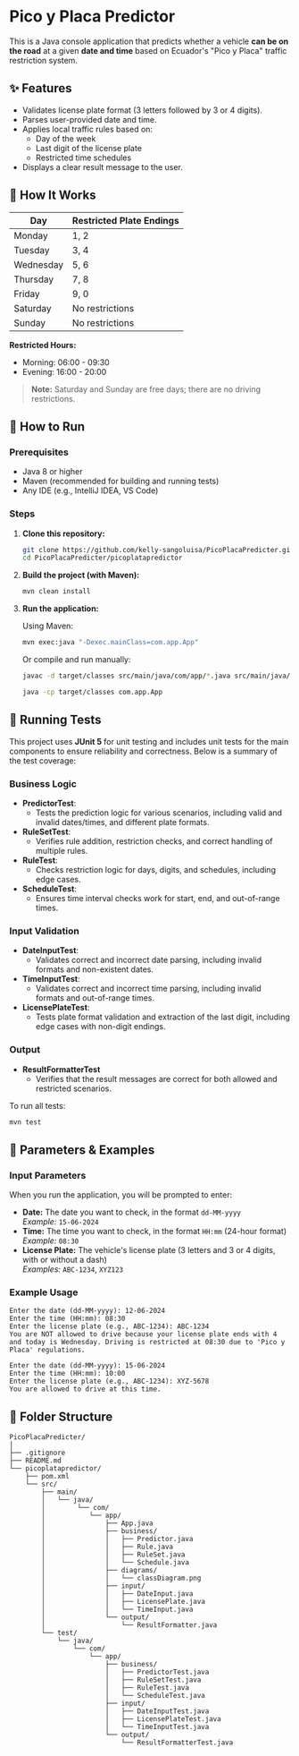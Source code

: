 # Pico y Placa Predictor

This is a Java console application that predicts whether a vehicle **can be on the road** at a given **date and time** based on Ecuador's "Pico y Placa" traffic restriction system.

## ✨ Features
- Validates license plate format (3 letters followed by 3 or 4 digits).
- Parses user-provided date and time.
- Applies local traffic rules based on:
  - Day of the week
  - Last digit of the license plate
  - Restricted time schedules
- Displays a clear result message to the user.

## 🧠 How It Works

| Day        | Restricted Plate Endings |
|------------|-------------------------|
| Monday     | 1, 2                    |
| Tuesday    | 3, 4                    |
| Wednesday  | 5, 6                    |
| Thursday   | 7, 8                    |
| Friday     | 9, 0                    |
| Saturday   | No restrictions         |
| Sunday     | No restrictions         |

**Restricted Hours:**
- Morning: 06:00 - 09:30
- Evening: 16:00 - 20:00

> **Note:** Saturday and Sunday are free days; there are no driving restrictions.

## 🚀 How to Run

### Prerequisites

- Java 8 or higher
- Maven (recommended for building and running tests)
- Any IDE (e.g., IntelliJ IDEA, VS Code)

### Steps

1. **Clone this repository:**

    ```bash
    git clone https://github.com/kelly-sangoluisa/PicoPlacaPredicter.git
    cd PicoPlacaPredicter/picoplatapredictor
    ```

2. **Build the project (with Maven):**

    ```bash
    mvn clean install
    ```

3. **Run the application:**

    Using Maven:

    ```bash
    mvn exec:java "-Dexec.mainClass=com.app.App"
    ```

    Or compile and run manually:

    ```bash
    javac -d target/classes src/main/java/com/app/*.java src/main/java/com/app/business/*.java src/main/java/com/app/input/*.java src/main/java/com/app/output/*.java
    
    java -cp target/classes com.app.App
    ```

## 🧪 Running Tests

This project uses **JUnit 5** for unit testing and includes unit tests for the main components to ensure reliability and correctness. Below is a summary of the test coverage:

### Business Logic
- **PredictorTest**:  
  - Tests the prediction logic for various scenarios, including valid and invalid dates/times, and different plate formats.
- **RuleSetTest**:  
  - Verifies rule addition, restriction checks, and correct handling of multiple rules.
- **RuleTest**:  
  - Checks restriction logic for days, digits, and schedules, including edge cases.
- **ScheduleTest**:  
  - Ensures time interval checks work for start, end, and out-of-range times.

### Input Validation
- **DateInputTest**:  
  - Validates correct and incorrect date parsing, including invalid formats and non-existent dates.
- **TimeInputTest**:  
  - Validates correct and incorrect time parsing, including invalid formats and out-of-range times.
- **LicensePlateTest**:  
  - Tests plate format validation and extraction of the last digit, including edge cases with non-digit endings.

### Output
- **ResultFormatterTest**
  - Verifies that the result messages are correct for both allowed and restricted scenarios.


To run all tests:
```bash
mvn test
 ```

## 📝 Parameters & Examples

### Input Parameters

When you run the application, you will be prompted to enter:

- **Date:** The date you want to check, in the format `dd-MM-yyyy`  
  _Example:_ `15-06-2024`
- **Time:** The time you want to check, in the format `HH:mm` (24-hour format)  
  _Example:_ `08:30`
- **License Plate:** The vehicle's license plate (3 letters and 3 or 4 digits, with or without a dash)  
  _Examples:_ `ABC-1234`, `XYZ123`

### Example Usage

```
Enter the date (dd-MM-yyyy): 12-06-2024
Enter the time (HH:mm): 08:30
Enter the license plate (e.g., ABC-1234): ABC-1234
You are NOT allowed to drive because your license plate ends with 4 and today is Wednesday. Driving is restricted at 08:30 due to 'Pico y Placa' regulations.
```

```
Enter the date (dd-MM-yyyy): 15-06-2024
Enter the time (HH:mm): 10:00
Enter the license plate (e.g., ABC-1234): XYZ-5678
You are allowed to drive at this time.
```

## 📁 Folder Structure

```
PicoPlacaPredicter/
│
├── .gitignore
├── README.md
└── picoplatapredictor/
    ├── pom.xml
    └── src/
        ├── main/
        │   └── java/
        │        └── com/
        │           └── app/
        │               ├── App.java
        │               ├── business/
        │               │   ├── Predictor.java
        │               │   ├── Rule.java
        │               │   ├── RuleSet.java
        │               │   └── Schedule.java
        │               ├── diagrams/
        │               │   └── classDiagram.png
        │               ├── input/
        │               │   ├── DateInput.java
        │               │   ├── LicensePlate.java
        │               │   └── TimeInput.java
        │               └── output/
        │                   └── ResultFormatter.java
        └── test/
            └── java/
                └── com/
                    └── app/
                        ├── business/
                        │   ├── PredictorTest.java
                        │   ├── RuleSetTest.java
                        │   ├── RuleTest.java
                        │   └── ScheduleTest.java
                        ├── input/
                        │   ├── DateInputTest.java
                        │   ├── LicensePlateTest.java
                        │   └── TimeInputTest.java
                        └── output/
                            └── ResultFormatterTest.java
```